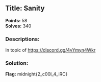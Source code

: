 
## Title: Sanity
**Points:** 58  
**Solves:** 340

### Descriptions: 
In topic of https://discord.gg/4vYmyn4Wkr 

### Solution:

**Flag:** midnight{2_c00l_4_iRC}
